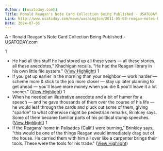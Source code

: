 ```yaml
---
Author: [[usatoday.com]]
Title: Ronald Reagan's Note Card Collection Being Published - USATODAY.com
Link: http://www.usatoday.com/news/washington/2011-05-08-reagan-notes-book-brinkley_n.htm
Date: 2024-07-06
---
```

A - Ronald Reagan's Note Card Collection Being Published - USATODAY.com

1
- He had all this stuff he had stored up all these years — all these stories, all these anecdotes," Khachigan recalls. "He had the Reagan library in his own little file system." ([View Highlight](https://instapaper.com/read/1544358344/20949829))
1
- If you get up earlier in the morning than your neighbor — work harder — scheme more & stick to the job more closer — stay up later planning to get ahead — you'll leave more money when you die & you'll leave it a lot sooner." ([View Highlight](https://instapaper.com/read/1544358344/20949850))
1
- When he needed an illustrative anecdote and a bit of humor for a speech — and he gave thousands of them over the course of his life — he would leaf through the cards and pluck out some of them, giving "sparkle" to what otherwise might be pedestrian remarks, Brinkley says.
  Some of them became familiar parts of his political stump speeches. ([View Highlight](https://instapaper.com/read/1544358344/20949865))
1
- If the Reagans' home in Palisades (Calif.) were burning," Brinkley says, "this would be one of the things Reagan would immediately drag out of the house. He carried them with him all over like a carpenter brings their tools. These were the tools for his trade." ([View Highlight](https://instapaper.com/read/1544358344/20949886))
